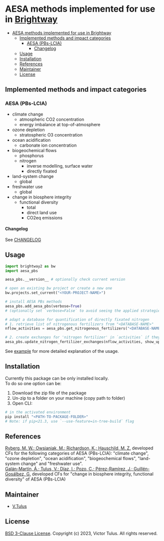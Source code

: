 # AESA methods implemented for use in [Brightway](https://github.com/brightway-lca/brightway2)

- [AESA methods implemented for use in Brightway](#aesa-methods-implemented-for-use-in-brightway)
  - [Implemented methods and impact categories](#implemented-methods-and-impact-categories)
    - [AESA (PBs-LCIA)](#aesa-pbs-lcia)
      - [Changelog](#changelog)
  - [Usage](#usage)
  - [Installation](#installation)
  - [References](#references)
  - [Maintainer](#maintainer)
  - [License](#license)

## Implemented methods and impact categories
### AESA (PBs-LCIA)
  - climate change
    - atmospheric CO2 concentration
    - energy imbalance at top-of-atmosphere
  - ozone depletion
    - stratospheric O3 concentration
  - ocean acidification
    - carbonate ion concentration
  - biogeochemical flows
    - phosphorus
    - nitrogen
      - inverse modelling, surface water
      - directly fixated
  - land-system change
    - global
  - freshwater use
    - global
  - change in biosphere integrity
    - functional diversity
      - total
      - direct land use
      - CO2eq emissions

#### Changelog
See [CHANGELOG](CHANGELOG.md)
## Usage
```python
import brightway2 as bw
import aesa_pbs

aesa_pbs.__version__ # optionally check current version

# open an existing bw project or create a new one
bw.projects.set_current("<YOUR-PROJECT-NAME>")

# install AESA PBs methods
aesa_pbs.add_aesa_pbs(verbose=True)
# (optionally set `verbose=False` to avoid seeing the applied strategies)

# adapt a database for quantification of directly fixated nitrogen
# 1. retrieve list of nitrogenous fertilizers from "<DATABASE-NAME>"
nflow_activities = aesa_pbs.get_nitrogenous_fertilizers("<DATABASE-NAME>")

# 2. create exchanges for 'nitrogen fertilizer' in `activities` if they don't exist already.
aesa_pbs.update_nitrogen_fertilizer_exchanges(nflow_activities, show_updated=True)
```
See [example](notebooks/examples/how-to-use-aesa-methods.ipynb) for more detailed explanation of the usage.

## Installation
Currently this package can be only installed locally.  
To do so one option can be:

1. Download the zip file of the package
2. Un-zip to a folder on your machine (copy path to folder)
3. Open CLI:

```bash
# in the activated environment
pip install "<PATH-TO-PACKAGE-FOLDER>"
# Note: if pip<21.3, use `--use-feature=in-tree-build` flag
```

## References
[Ryberg, M. W.; Owsianiak, M.; Richardson, K.; Hauschild, M. Z.](https://doi.org/10.1016/j.ecolind.2017.12.065) developed CFs for the following categories of AESA (PBs-LCIA): "climate change", "ozone depletion", "ocean acidification", "biogeochemical flows", "land-system change" and "freshwater use".  
[Galán-Martín, Á.; Tulus, V.; Díaz, I.; Pozo, C.; Pérez-Ramírez, J.; Guillén-Gosálbez, G.](https://doi.org/10.1016/j.oneear.2021.04.001) developed CFs for "change in biosphere integrity, functional diversity" of AESA (PBs-LCIA)

## Maintainer
- [V.Tulus](https://github.com/vtulus)

## License
[BSD 3-Clause License](LICENSE). Copyright (c) 2023, Victor Tulus. All rights reserved.
